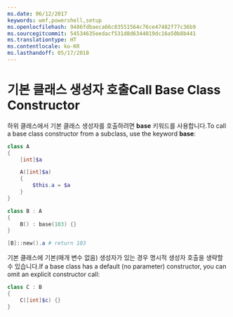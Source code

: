 ```yaml
---
ms.date: 06/12/2017
keywords: wmf,powershell,setup
ms.openlocfilehash: 9486fdbaeca66c83551564c76ce47482f77c36b9
ms.sourcegitcommit: 54534635eedacf531d8d6344019dc16a50b8b441
ms.translationtype: HT
ms.contentlocale: ko-KR
ms.lasthandoff: 05/17/2018
---
```

# <a name="call-base-class-constructor"></a><span data-ttu-id="42b86-102">기본 클래스 생성자 호출</span><span class="sxs-lookup"><span data-stu-id="42b86-102">Call Base Class Constructor</span></span>

<span data-ttu-id="42b86-103">하위 클래스에서 기본 클래스 생성자를 호출하려면 **base** 키워드를 사용합니다.</span><span class="sxs-lookup"><span data-stu-id="42b86-103">To call a base class constructor from a subclass, use the keyword **base**:</span></span>

```powershell
class A
{
    [int]$a

    A([int]$a)
    {
        $this.a = $a
    }
}

class B : A
{
    B() : base(103) {}
}

[B]::new().a # return 103
```

<span data-ttu-id="42b86-104">기본 클래스에 기본(매개 변수 없음) 생성자가 있는 경우 명시적 생성자 호출을 생략할 수 있습니다.</span><span class="sxs-lookup"><span data-stu-id="42b86-104">If a base class has a default (no parameter) constructor, you can omit an explicit constructor call:</span></span>

```powershell
class C : B
{
    C([int]$c) {}
}
```
